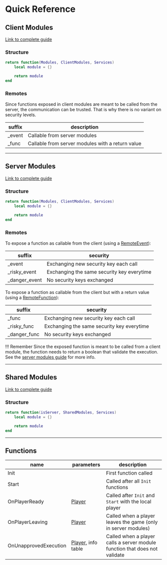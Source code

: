 # Quick Reference

## Client Modules
[Link to complete guide](Guide/ClientModules.md)

### Structure
```lua
return function(Modules, ClientModules, Services)
    local module = {}

    return module
end
```

### Remotes

Since functions exposed in client modules are meant to be called from the server, the communication can be trusted. That is why there is no variant on security levels.

| suffix | description |
| -- | -- |
| _event | Callable from server modules |
| _func | Callable from server modules with a return value |

---

## Server Modules
[Link to complete guide](Guide/ServerModules.md)

### Structure
```lua
return function(Modules, ClientModules, Services)
    local module = {}

    return module
end
```

### Remotes

To expose a function as callable from the client (using a [RemoteEvent](https://developer.roblox.com/en-us/api-reference/class/RemoteEvent)):

| suffix | security |
| -- | -- |
| _event | Exchanging new security key each call |
| _risky_event | Exchanging the same security key everytime |
| _danger_event | No security keys exchanged |

To expose a function as callable from the client but with a return value (using a [RemoteFunction](https://developer.roblox.com/en-us/api-reference/class/RemoteFunction)):

| suffix | security |
| -- | -- |
| _func | Exchanging new security key each call |
| _risky_func | Exchanging the same security key everytime |
| _danger_func | No security keys exchanged |

!!! Remember
    Since the exposed function is meant to be called from a client module, the function needs to return a boolean that validate the execution. See the [server modules guide](Guide/ServerModules.md#validation) for more info.

---

## Shared Modules
[Link to complete guide](Guide/SharedModules.md)

### Structure
```lua
return function(isServer, SharedModules, Services)
    local module = {}

    return module
end
```

---

## Functions

| name | parameters | description |
| -- | -- | -- |
| Init | | First function called |
| Start | | Called after all `Init` functions |
| OnPlayerReady | [Player](https://developer.roblox.com/en-us/api-reference/class/Player) | Called after `Init` and `Start` with the local player |
| OnPlayerLeaving | [Player](https://developer.roblox.com/en-us/api-reference/class/Player) | Called when a player leaves the game (only in server modules) |
| OnUnapprovedExecution | [Player](https://developer.roblox.com/en-us/api-reference/class/Player), info table | Called when a player calls a server module function that does not validate |
